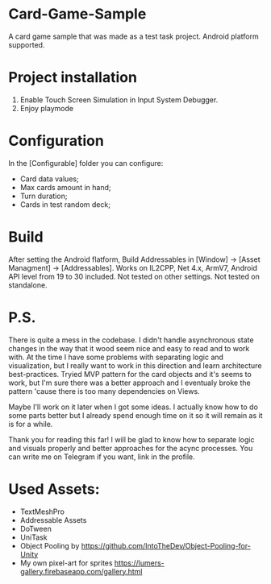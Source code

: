 # Card-Game-Sample
A card game sample that was made as a test task project. Android platform supported.

# Project installation
1. Enable Touch Screen Simulation in Input System Debugger.
2. Enjoy playmode

# Configuration
In the [Configurable] folder you can configure:
- Card data values;
- Max cards amount in hand;
- Turn duration;
- Cards in test random deck;

# Build
After setting the Android flatform, Build Addressables in [Window] -> [Asset Managment] -> [Addressables]. 
Works on IL2CPP, Net 4.x, ArmV7, Android API level from 19 to 30 included.
Not tested on other settings.
Not tested on standalone.

# P.S.
There is quite a mess in the codebase. I didn't handle asynchronous state changes in the way that it wood seem nice and easy to read and to work with.
At the time I have some problems with separating logic and visualization, but I really want to work in this direction and learn architecture best-practices.
Tryied MVP pattern for the card objects and it's seems to work, but I'm sure there was a better approach and I eventualy broke the pattern 'cause there is too many dependencies on Views.

Maybe I'll work on it later when I got some ideas. I actually know how to do some parts better but I already spend enough time on it so it will remain as it is for a while.

Thank you for reading this far! I will be glad to know how to separate logic and visuals properly and better approaches for the acync processes.
You can write me on Telegram if you want, link in the profile.

# Used Assets:
- TextMeshPro
- Addressable Assets
- DoTween
- UniTask
- Object Pooling by https://github.com/IntoTheDev/Object-Pooling-for-Unity
- My own pixel-art for sprites https://lumers-gallery.firebaseapp.com/gallery.html

